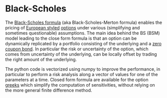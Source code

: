 # Black-Scholes
The [Black-Scholes formula](https://en.wikipedia.org/wiki/Black%E2%80%93Scholes_model) (aka Black-Scholes-Merton formula) enables the pricing of [European styled](https://en.wikipedia.org/wiki/Option_style) [options](https://en.wikipedia.org/wiki/Option_(finance)) under various (simplifying and sometimes questionable) assumptions.
The main idea behind the BS (BSM) model leading to the close form formula is that an option can be dynamically replicated by a portfolio consisting of the underlying and a [zero coupon bond](https://en.wikipedia.org/wiki/Zero-coupon_bond). In particular the risk or uncertainty of the option, which comes from uncertainty of the underlying, can be locally offset by trading the right amount of the underlying. 

The python code is vectorized using numpy to improve the performance, in particular to perform a risk analysis along a vector of values for one of the parameters at a time. Closed form formula are available for the option [greeks](https://en.wikipedia.org/wiki/Greeks_(finance)) which simplify the computation of sensitivities, without relying on the more general finite difference method.

